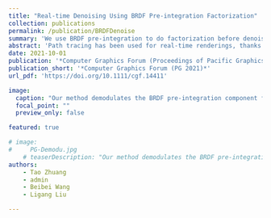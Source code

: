 ```yaml
---
title: "Real-time Denoising Using BRDF Pre-integration Factorization"
collection: publications
permalink: /publication/BRDFDenoise
summary: 'We use BRDF pre-integration to do factorization before denoising, preserving more details for spatially varing BRDFs.'
abstract: 'Path tracing has been used for real-time renderings, thanks to the powerful GPU device. Unfortunately, path tracing produces noisy rendered results, thus, filtering or denoising is often applied as a post-process to remove the noise. Previous works produce high-quality denoised results, by accumulating the temporal samples. However, they cannot handle the details from bidirectional reflectance distribution function (BRDF) maps (e.g. roughness map). In this paper, we introduce the BRDF pre-integration factorization for denoising to better preserve the details from BRDF maps. More specifically, we reformulate the rendering equation into two components: the BRDF pre-integration component and the weighted-lighting component. The BRDF pre-integration component is noise-free, since it does not depend on the lighting. Another key observation is that the weighted-lighting component tends to be smooth and low-frequency, which indicates that it is more suitable for denoising than the final rendered image. Hence, the weighted-lighting component is denoised individually. Our BRDF pre-integration demodulation approach is flexible for many real-time filtering methods. We have implemented it in spatio-temporal variance-guided filtering (SVGF), ReLAX and ReBLUR. Compared to the original methods, our method manages to better preserve the details from BRDF maps, while both the memory and time cost are negligible.'
date: 2021-10-01
publication: '*Computer Graphics Forum (Proceedings of Pacific Graphics 2021)*'
publication_short: '*Computer Graphics Forum (PG 2021)*'
url_pdf: 'https://doi.org/10.1111/cgf.14411'

image:
  caption: "Our method demodulates the BRDF pre-integration component from filtering and can be easily integrated into existing filtering algorithms. By combining with our method, both SVGF and ReLAX are able to preserve the fine details from BRDF maps better."
  focal_point: ""
  preview_only: false

featured: true

# image: 
#     PG-Demodu.jpg
    # teaserDescription: "Our method demodulates the BRDF pre-integration component from filtering and can be easily integrated into existing filtering algorithms. By combining with our method, both SVGF and ReLAX are able to preserve the fine details from BRDF maps much better."
authors:
    - Tao Zhuang
    - admin
    - Beibei Wang
    - Ligang Liu

---
```


